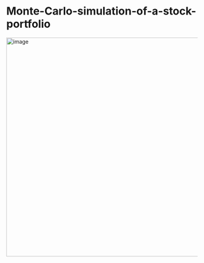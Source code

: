 # Monte-Carlo-simulation-of-a-stock-portfolio
<img width="740" height="578" alt="image" src="https://github.com/user-attachments/assets/8810902d-4cbf-4958-924f-d806c9608207" />
